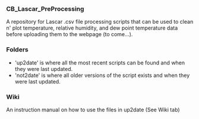 ### CB_Lascar_PreProcessing
A repository for Lascar .csv file processing scripts that can be used to clean n' plot temperature, relative humidity, and dew point temperature data before uploading them to the webpage (to come...).

### Folders
- 'up2date' is where all the most recent scripts can be found and when they were last updated.
- 'not2date' is where all older versions of the script exists and when they were last updated.

### Wiki
An instruction manual on how to use the files in up2date (See Wiki tab)
